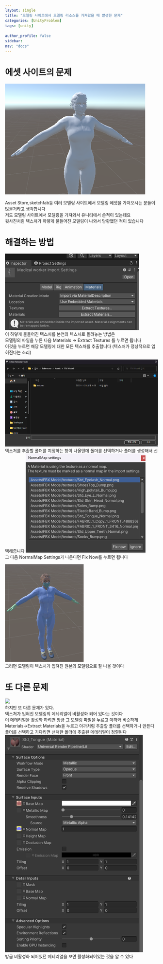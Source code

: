 ```yaml
---
layout: single
title: "모델링 사이트에서 모델링 리소스를 가져왔을 때 발생한 문제"
categories: [UnityProblem]
tags: [unity]

author_profile: false
sidebar:
nav: "docs"
---
```

# 에셋 사이트의 문제
![](/images/2022-11-17-first/woman-1669197353470-5.png)  

Asset Store,sketchfab등 여러 모델링 사이트에서 모델링 에셋을 가져오시는 분들이 많을거라고 생각합니다  
저도 모델링 사이트에서 모델링을 가져와서 유니티에서 쓴적이 있는데요    
윗사진처럼 텍스처가 하얗게 물들어진 모델링이 나와서 당황했던 적이 있습니다


# 해결하는 방법

![](/images/2022-11-17-first/스크린샷_20221123_041202.png)  
이 하얗게 물들어진 텍스처를 본연의 텍스처로 돌려놓는 방법은     
모델링의 파일을 누른 다음 Materials → Extract Textures 를 누르면 됩니다     
이것을 누르면 해당 모델링에 대한 모든 텍스처를 추출합니다 (텍스처가 정상적으로 입혀진다는 소리)

![](/images/2022-11-17-first/폴더.png)  
텍스처를 추출할 폴더를 지정하는 창이 나올텐데 폴더를 선택하거나 폴더를 생성해서 선택해줍니다
![](/images/2022-11-17-first/스크린샷_20221123_041741.png)  
그 다음 NormalMap Settings가 나온다면 Fix Now를 누르면 됩니다

![](/images/2022-11-17-first/스크린샷_20221123_042114.png)  
그러면 모델링이 텍스처가 입혀진 원본의 모델링으로 잘 나올 것이다

# 또 다른 문제
![](/images/images\2022-11-17-first\스크린샷_20221123_044404.png)  
하지만 또 다른 문제가 있다.      
텍스처가 입혀진 모델링의 메테리얼이 비활성화 되어 있다는 것이다  
이 메테리얼을 활성화 하려면 방금 그 모델링 파일을 누르고 아까와 비슷하게    
Materials→Extract Materials을 누르고 아까처럼 추출할 폴더를 선택하거나 만든다    
 폴더를 선택하고 기다리면 선택한 폴더에 추출된 메테리얼이 정렬된다  
![](/images\2022-11-17-first\스크린샷_20221123_055645.png)  
방금 비활성화 되어있던 메테리얼을 보면 활성화되어있는 것을 알 수 있다

